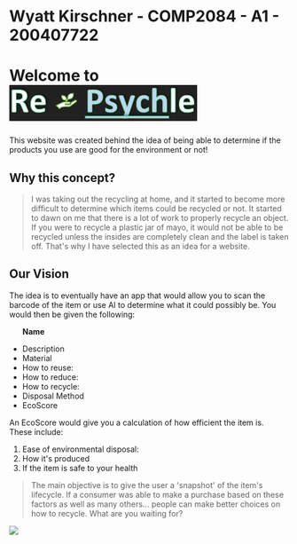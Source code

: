 
<!DOCTYPE  html>

<html  class="no-js">  <!--<![endif]-->

<head>

<meta  charset="utf-8">

<meta  http-equiv="X-UA-Compatible"  content="IE=edge">

<title></title>

<meta  name="description"  content="">

<meta  name="viewport"  content="width=device-width, initial-scale=1">

<link  rel="stylesheet"  href="">

</head>

<body>

<h1>Wyatt Kirschner - COMP2084 - A1 - 200407722</h1>

<div  class="text-center">

<h1  class="display-4">Welcome to <img  src="wwwroot/img/grey_logo.png" /></h1>

<p>This website was created behind the idea of being able to determine if the products you use are good for the environment or not!</p>

</div>

<div class="text-left">

<h2 class="text-center">Why this concept?</h2>

<blockquote>I was taking out the recycling at home, and it started to become more difficult to determine which items could be recycled or not. It started to dawn on me that there is a lot of work to properly recycle an object. If you were to recycle a plastic jar of mayo, it would not be able to be recycled unless the insides are completely clean and the label is taken off. That's why I have selected this as an idea for a website.

</blockquote>

<h2 class="text-center">Our Vision</h2>

<blockquoute>

The idea is to eventually have an app that would allow you to scan the barcode of the item or use AI to determine what it could possibly be. You would then be given the following:

<ul>

<strong>Name</strong>

<li>Description</li>

<li>Material</li>

<li>How to reuse:</li>

<li>How to reduce:</li>

<li>How to recycle:</li>

<li>Disposal Method</li>

<li>EcoScore</li>

</ul>

An EcoScore would give you a calculation of how efficient the item is. These include:

<ol>

<li>Ease of environmental disposal:</li>

<li>How it's produced</li>

<li>If the item is safe to your health</li>

</ol>

<blockquote>

The main objective is to give the user a 'snapshot' of the item's lifecycle. If a consumer was able to make a purchase based on these factors as well as many others... people can make better choices on how to recycle. What are you waiting for?

</blockquote>

</div>

<div class="text-center">

<img src="~/img/circle_logo.png" />

</div>

<script src="" async defer></script>

</body>

</html>

